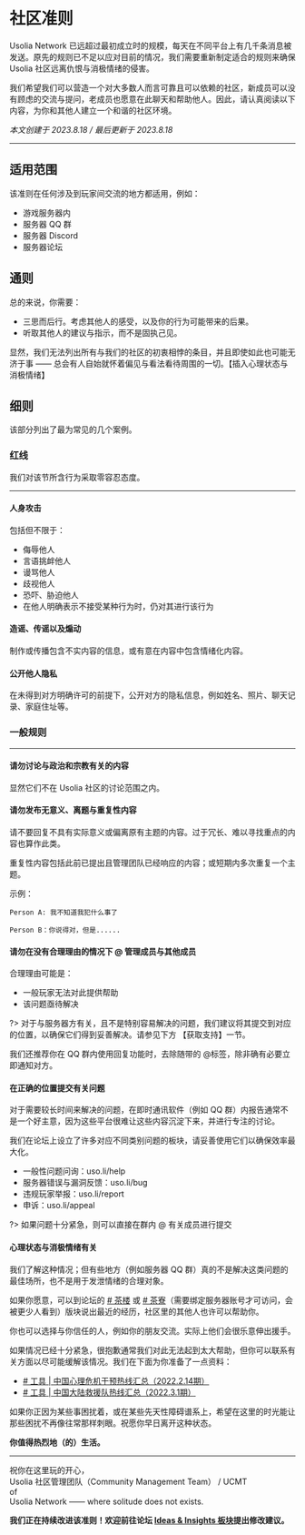 # 社区准则

Usolia Network 已远超过最初成立时的规模，每天在不同平台上有几千条消息被发送。原先的规则已不足以应对目前的情况，我们需要重新制定适合的规则来确保 Usolia 社区远离仇恨与消极情绪的侵害。

我们希望我们可以营造一个对大多数人而言可靠且可以依赖的社区，新成员可以没有顾虑的交流与提问，老成员也愿意在此聊天和帮助他人。因此，请认真阅读以下内容，为你和其他人建立一个和谐的社区环境。

*本文创建于 2023.8.18  /  最后更新于 2023.8.18*

----------

## 适用范围

该准则在任何涉及到玩家间交流的地方都适用，例如：

- 游戏服务器内
- 服务器 QQ 群
- 服务器 Discord
- 服务器论坛

## 通则

总的来说，你需要：

- 三思而后行。考虑其他人的感受，以及你的行为可能带来的后果。
- 听取其他人的建议与指示，而不是固执己见。

显然，我们无法列出所有与我们的社区的初衷相悖的条目，并且即使如此也可能无济于事 —— 总会有人自始就怀着偏见与看法看待周围的一切。【插入心理状态与消极情绪】

## 细则

该部分列出了最为常见的几个案例。

### 红线

我们对该节所含行为采取零容忍态度。

---

#### 人身攻击

包括但不限于：

- 侮辱他人
- 言语挑衅他人
- 谩骂他人
- 歧视他人
- 恐吓、胁迫他人
- 在他人明确表示不接受某种行为时，仍对其进行该行为

#### 造谣、传谣以及煽动

制作或传播包含不实内容的信息，或有意在内容中包含情绪化内容。

#### 公开他人隐私

在未得到对方明确许可的前提下，公开对方的隐私信息，例如姓名、照片、聊天记录、家庭住址等。

### 一般规则

---

#### 请勿讨论与政治和宗教有关的内容

显然它们不在 Usolia 社区的讨论范围之内。

#### 请勿发布无意义、离题与重复性内容

请不要回复不具有实际意义或偏离原有主题的内容。过于冗长、难以寻找重点的内容也算作此类。

重复性内容包括此前已提出且管理团队已经响应的内容；或短期内多次重复一个主题。


示例：

```
Person A: 我不知道我犯什么事了

Person B：你说得对，但是......
```

#### 请勿在没有合理理由的情况下 @ 管理成员与其他成员

合理理由可能是：

- 一般玩家无法对此提供帮助
- 该问题亟待解决

?> 对于与服务器方有关，且不是特别容易解决的问题，我们建议将其提交到对应的位置，以确保它们得到妥善解决。请参见下方 【获取支持】一节。

我们还推荐你在 QQ 群内使用回复功能时，去除随带的 @标签，除非确有必要立即通知对方。

#### 在正确的位置提交有关问题

对于需要较长时间来解决的问题，在即时通讯软件（例如 QQ 群）内报告通常不是一个好主意，因为这些平台很难让这些内容沉淀下来，并进行专注的讨论。

我们在论坛上设立了许多对应不同类别问题的板块，请妥善使用它们以确保效率最大化。

* 一般性问题问询：uso.li/help  
* 服务器错误与漏洞反馈：uso.li/bug  
* 违规玩家举报：uso.li/report  
* 申诉：uso.li/appeal

?> 如果问题十分紧急，则可以直接在群内 @ 有关成员进行提交

#### 心理状态与消极情绪有关

我们了解这种情况；但有些地方（例如服务器 QQ 群）真的不是解决这类问题的最佳场所，也不是用于发泄情绪的合理对象。

如果你愿意，可以到论坛的 [# 茶楼](https://usolia.net/forums/11/) 或 [# 茶寮](https://usolia.net/forums/36/)（需要绑定服务器账号才可访问，会被更少人看到）版块说出最近的经历，社区里的其他人也许可以帮助你。

你也可以选择与你信任的人，例如你的朋友交流。实际上他们会很乐意伸出援手。

如果情况已经十分紧急，很抱歉通常我们对此无法起到太大帮助，但你可以联系有关方面以尽可能缓解该情况。我们在下面为你准备了一点资料：

- [# 工具 | 中国心理危机干预热线汇总（2022.2.14期）](https://mp.weixin.qq.com/s/pRYTYnuvUvlJNNn-bVagcQ)
- [# 工具 | 中国大陆救援队热线汇总（2022.3.1期）](https://mp.weixin.qq.com/s/QRsNjZ7pIslUYPF67PVeNg)

如果你正因为某些事困扰着，或在某些先天性障碍谱系上，希望在这里的时光能让那些困扰不再像往常那样刺眼。祝愿你早日离开这种状态。

**你值得热烈地（的）生活。**

---

祝你在这里玩的开心，<br>
Usolia 社区管理团队（Community Management Team） / UCMT<br>
of<br>
Usolia Network —— where solitude does not exists.

**我们正在持续改进该准则！欢迎前往论坛 [Ideas & Insights 板块](https://usolia.net/forums/7/)提出修改建议。**
